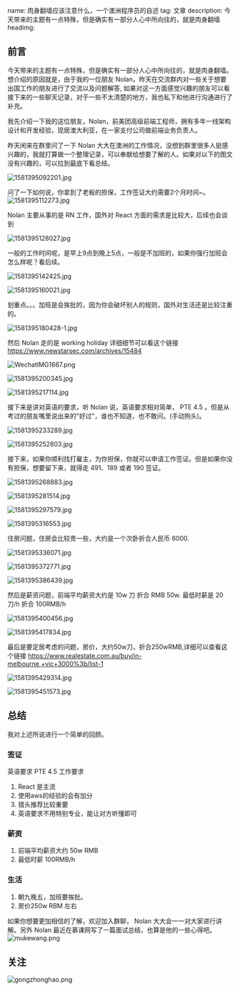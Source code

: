 name: 肉身翻墙应该注意什么，一个澳洲程序员的自述
tag: 文章
description: 今天带来的主题有一点特殊，但是确实有一部分人心中所向往的，就是肉身翻墙
headimg: 

## 前言

今天带来的主题有一点特殊，但是确实有一部分人心中所向往的，就是肉身翻墙。想介绍的原因就是，由于我的一位朋友 Nolan，昨天在交流群内对一些关于想要出国工作的朋友进行了交流以及问题解答, 如果对这一方面感觉兴趣的朋友可以看接下来的一些聊天记录，对于一些不太清楚的地方，我也私下和他进行沟通进行了补充。

我先介绍一下我的这位朋友，Nolan，前美团高级前端工程师，拥有多年一线架构设计和开发经验，现居澳大利亚，在一家支付公司做前端业务负责人。

昨天闲来在群里问了一下 Nolan 大大在澳洲的工作情况，没想到群里很多人挺感兴趣的，我就打算做一个整理记录，可以奉献给想要了解的人。如果对以下的图文没有兴趣的，可以拉到最底下看总结。

![1581395092201.jpg](https://s3.qiufengh.com/blog/1581395092201.jpg)

问了一下如何说，你拿到了老板的担保，工作签证大约需要2个月时间~。
![1581395112273.jpg](https://s3.qiufengh.com/blog/1581395112273.jpg)

Nolan 主要从事的是 RN 工作，国外对 React 方面的需求是比较大，后续也会谈到

![1581395128027.jpg](https://s3.qiufengh.com/blog/1581395128027.jpg)

一般的工作时间呢，是早上9点到晚上5点，一般是不加班的，如果你强行加班会怎么样呢？看后续。

![1581395142425.jpg](https://s3.qiufengh.com/blog/1581395142425.jpg)

![1581395160021.jpg](https://s3.qiufengh.com/blog/1581395160021.jpg)

划重点。。。加班是会挨批的，因为你会破坏别人的规则，国外对生活还是比较注重的。

![1581395180428-1.jpg](https://s3.qiufengh.com/blog/1581395180428-1.jpg)

然后 Nolan 走的是 working holiday 详细细节可以看这个链接 https://www.newstarsec.com/archives/15484

![WechatIMG1667.png](https://s3.qiufengh.com/blog/WechatIMG1667.png)

![1581395200345.jpg](https://s3.qiufengh.com/blog/1581395200345.jpg)

![1581395217114.jpg](https://s3.qiufengh.com/blog/1581395217114.jpg)


接下来是讲对英语的要求，听 Nolan 说，英语要求相对简单， PTE 4.5 。但是从考过的朋友嘴里说出来的"好过"，谁也不知道，也不敢问。(手动狗头)。

![1581395233289.jpg](https://s3.qiufengh.com/blog/1581395233289.jpg)


![1581395252803.jpg](https://s3.qiufengh.com/blog/1581395252803.jpg)

接下来，如果你顺利找打雇主，为你担保，你就可以申请工作签证。但是如果你没有担保，想要留下来，就得走 491、189 或者 190 签证。

![1581395268883.jpg](https://s3.qiufengh.com/blog/1581395268883.jpg)


![1581395281514.jpg](https://s3.qiufengh.com/blog/1581395281514.jpg)

![1581395297579.jpg](https://s3.qiufengh.com/blog/1581395297579.jpg)

![1581395316553.jpg](https://s3.qiufengh.com/blog/1581395316553.jpg)

住房问题，住房会比较贵一些，大约是一个次卧折合人民币 6000.

![1581395336071.jpg](https://s3.qiufengh.com/blog/1581395336071.jpg)

![1581395372771.jpg](https://s3.qiufengh.com/blog/1581395372771.jpg)


![1581395386439.jpg](https://s3.qiufengh.com/blog/1581395386439.jpg)

然后是薪资问题，前端平均薪资大约是 10w 刀 折合 RMB 50w. 最低时薪是 20刀/h 折合 100RMB/h

![1581395400456.jpg](https://s3.qiufengh.com/blog/1581395400456.jpg)

![1581395417834.jpg](https://s3.qiufengh.com/blog/1581395417834.jpg)

最后是要定居考虑的问题，房价，大约50w刀，折合250wRMB,详细可以查看这个链接 https://www.realestate.com.au/buy/in-melbourne,+vic+3000%3b/list-1

![1581395429314.jpg](https://s3.qiufengh.com/blog/1581395429314.jpg)

![1581395451573.jpg](https://s3.qiufengh.com/blog/1581395451573.jpg)

## 总结
我对上述所说进行一个简单的回顾。

### 签证

英语要求 PTE 4.5
工作要求
1. React 是主流
2. 使用aws的经验的会有加分
3. 猎头推荐比较重要
4. 英语要求不用特别专业，能让对方听懂即可

### 薪资
1. 前端平均薪资大约 50w RMB
2. 最低时薪 100RMB/h

### 生活
1. 朝九晚五，加班要挨批。
2. 房价250w RBM 左右


如果你想要更加相信的了解，欢迎加入群聊， Nolan 大大会一一对大家进行讲解。另外 Nolan 最近在慕课网写了一篇面试总结，也算是他的一些心得吧。
![mukewang.png](https://s3.qiufengh.com/blog/mukewang.png)

## 关注 
![gongzhonghao.png](https://s3.qiufengh.com/blog/gongzhonghao.png)